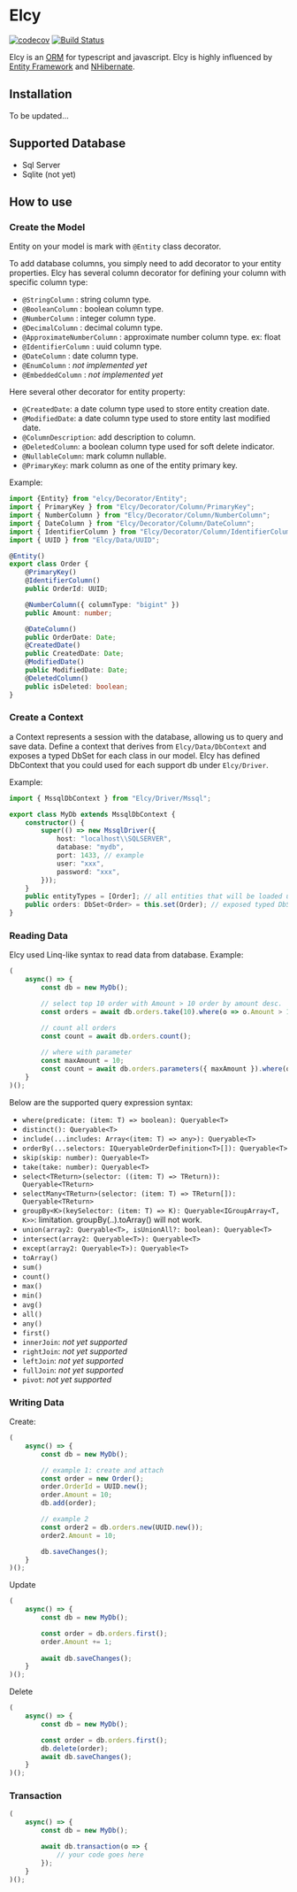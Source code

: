# Elcy
[![codecov](https://codecov.io/gh/leoc11/elcy/branch/master/graph/badge.svg)](https://codecov.io/gh/leoc11/elcy)
[![Build Status](https://travis-ci.org/leoc11/elcy.svg?branch=master)](https://travis-ci.org/leoc11/elcy)

Elcy is an [ORM](https://en.wikipedia.org/wiki/Object-relational_mapping) 
for typescript and javascript. Elcy is highly influenced by [Entity Framework](https://www.asp.net/entity-framework) and [NHibernate](http://nhibernate.info/).

## Installation
To be updated...

## Supported Database
- Sql Server
- Sqlite (not yet)

## How to use

### Create the Model

Entity on your model is mark with `@Entity` class decorator. 

To add database columns, you simply need to add decorator to your entity properties. Elcy has several column decorator for defining your column with specific column type:
- `@StringColumn` : string column type.
- `@BooleanColumn` : boolean column type.
- `@NumberColumn` : integer column type.
- `@DecimalColumn` : decimal column type.
- `@ApproximateNumberColumn` : approximate number column type. ex: float
- `@IdentifierColumn` : uuid column type.
- `@DateColumn` : date column type.
- `@EnumColumn` : *not implemented yet*
- `@EmbeddedColumn` : *not implemented yet*

Here several other decorator for entity property:
- `@CreatedDate`: a date column type used to store entity creation date.
- `@ModifiedDate`: a date column type used to store entity last modified date.
- `@ColumnDescription`: add description to column.
- `@DeletedColumn`: a boolean column type used for soft delete indicator.
- `@NullableColumn`: mark column nullable.
- `@PrimaryKey`: mark column as one of the entity primary key.

Example:
```typescript
import {Entity} from "elcy/Decorator/Entity";
import { PrimaryKey } from "Elcy/Decorator/Column/PrimaryKey";
import { NumberColumn } from "Elcy/Decorator/Column/NumberColumn";
import { DateColumn } from "Elcy/Decorator/Column/DateColumn";
import { IdentifierColumn } from "Elcy/Decorator/Column/IdentifierColumn";
import { UUID } from "Elcy/Data/UUID";

@Entity()
export class Order {
    @PrimaryKey()
    @IdentifierColumn()
    public OrderId: UUID;

    @NumberColumn({ columnType: "bigint" })
    public Amount: number;

    @DateColumn()
    public OrderDate: Date;
    @CreatedDate()
    public CreatedDate: Date;
    @ModifiedDate()
    public ModifiedDate: Date;
    @DeletedColumn()
    public isDeleted: boolean;
}
```

### Create a Context

a Context represents a session with the database, allowing us to query and save data. Define a context that derives from `Elcy/Data/DbContext` and exposes a typed DbSet<TEntity> for each class in our model. Elcy has defined DbContext that you could used for each support db under `Elcy/Driver`.

Example:
```typescript
import { MssqlDbContext } from "Elcy/Driver/Mssql";

export class MyDb extends MssqlDbContext {
    constructor() {
        super(() => new MssqlDriver({
            host: "localhost\\SQLSERVER",
            database: "mydb",
            port: 1433, // example
            user: "xxx",
            password: "xxx",
        }));
    }
    public entityTypes = [Order]; // all entities that will be loaded using this context.
    public orders: DbSet<Order> = this.set(Order); // exposed typed DbSet for Order model.
}
```

### Reading Data

Elcy used Linq-like syntax to read data from database. Example:

```typescript
(
    async() => {
        const db = new MyDb();

        // select top 10 order with Amount > 10 order by amount desc.
        const orders = await db.orders.take(10).where(o => o.Amount > 10).orderBy([o => o.Amount, "DESC"]).toArray();

        // count all orders
        const count = await db.orders.count();
        
        // where with parameter
        const maxAmount = 10;
        const count = await db.orders.parameters({ maxAmount }).where(o => o.Amount < maxAmount).count();
    }
)();
```

Below are the supported query expression syntax:
- `where(predicate: (item: T) => boolean): Queryable<T>`
- `distinct(): Queryable<T>`
- `include(...includes: Array<(item: T) => any>): Queryable<T>`
- `orderBy(...selectors: IQueryableOrderDefinition<T>[]): Queryable<T>`
- `skip(skip: number): Queryable<T>`
- `take(take: number): Queryable<T>`
- `select<TReturn>(selector: ((item: T) => TReturn)): Queryable<TReturn>`
- `selectMany<TReturn>(selector: (item: T) => TReturn[]): Queryable<TReturn>`
- `groupBy<K>(keySelector: (item: T) => K): Queryable<IGroupArray<T, K>>`: limitation. groupBy(..).toArray() will not work.
- `union(array2: Queryable<T>, isUnionAll?: boolean): Queryable<T>`
- `intersect(array2: Queryable<T>): Queryable<T>`
- `except(array2: Queryable<T>): Queryable<T>`
- `toArray()`
- `sum()`
- `count()`
- `max()`
- `min()`
- `avg()`
- `all()`
- `any()`
- `first()`
- `innerJoin`: *not yet supported*
- `rightJoin`: *not yet supported*
- `leftJoin`: *not yet supported*
- `fullJoin`: *not yet supported*
- `pivot`: *not yet supported*

### Writing Data

Create:
```typescript
(
    async() => {
        const db = new MyDb();

        // example 1: create and attach
        const order = new Order();
        order.OrderId = UUID.new();
        order.Amount = 10;
        db.add(order);

        // example 2
        const order2 = db.orders.new(UUID.new());
        order2.Amount = 10;

        db.saveChanges();
    }
)();
```

Update
```typescript
(
    async() => {
        const db = new MyDb();

        const order = db.orders.first();
        order.Amount += 1;
        
        await db.saveChanges();
    }
)();
```

Delete
```typescript
(
    async() => {
        const db = new MyDb();

        const order = db.orders.first();
        db.delete(order);
        await db.saveChanges();
    }
)();
```

### Transaction

```typescript
(
    async() => {
        const db = new MyDb();

        await db.transaction(o => {
            // your code goes here
        });
    }
)();
```
